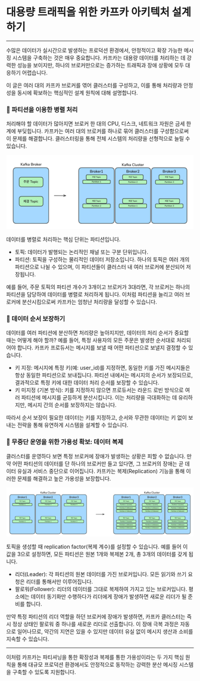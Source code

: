 # 대용량 트래픽을 위한 카프카 아키텍처 설계하기

---

수많은 데이터가 실시간으로 발생하는 프로덕션 환경에서, 안정적이고 확장 가능한 메시징 시스템을 구축하는
것은 매우 중요합니다. 카프카는 대용량 데이터를 처리하는 데 강력한 성능을 보이지만, 하나의 브로커만으로는 
증가하는 트래픽과 장애 상황에 모두 대응하기 어렵습니다.

이 글은 여러 대의 카프카 브로커를 엮어 클러스터를 구성하고, 이를 통해 처리량과 안정성을 동시에 확보하는
핵심적인 설계 원칙에 대해 설명합니다.

### 📌 파티션을 이용한 병렬 처리

처리해야 할 데이터가 많아지면 브로커 한 대의 CPU, 디스크, 네트워크 자원은 금세 한계에 부딪힙니다.
카프카는 여러 대의 브로커를 하나로 묶어 클러스터를 구성함으로써 이 문제를 해결합니다. 클러스터링을
통해 전체 시스템의 처리량을 선형적으로 늘릴 수 있습니다.

![카프카 클러스터1](images/kafka_cluster1.png)

데이터를 병렬로 처리하는 핵심 단위는 파티션입니다.
- 토픽: 데이터가 발행되는 논리적인 채널 또는 구분 단위입니다.
- 파티션: 토픽을 구성하는 물리적인 데이터 저장소입니다. 하나의 토픽은 여러 개의 파티션으로 나뉠 수 있으며,
이 파티션들이 클러스터 내 여러 브로커에 분산되어 저장됩니다.

예를 들어, 주문 토픽의 파티션 개수가 3개이고 브로커가 3대라면, 각 브로커는 하나의 파티션을 담당하여 데이터를
병렬로 처리하게 됩니다. 이처럼 파티션을 늘리고 여러 브로커에 분산시킴으로써 카프카는 엄청난 처리량을 달성할 수 있습니다.

### 📌 데이터 순서 보장하기

데이터를 여러 파티션에 분산하면 처리량은 높아지지만, 데이터의 처리 순서가 중요할 때는 어떻게 해야 할까?
예를 들어, 특정 사용자의 모든 주문은 발생한 순서대로 처리되어야 합니다. 카프카 프로듀서는 메시지를 보낼 때 
어떤 파티션으로 보낼지 결정할 수 있습니다. 

- 키 지정: 메시지에 특정 키(예: user_id)를 지정하면, 동일한 키를 가진 메시지들은 항상 동일한 파티션으로 보내집니다.
파티션 내에서는 메시지의 순서가 보장되므로, 결과적으로 특정 키에 대한 데이터 처리 순서를 보장할 수 있습니다.
- 키 미지정 (기본 방식): 키를 지정하지 않으면 프로듀서는 라운드 로빈 방식으로 여러 파티션에 메시지를 균등하게 
분산시킵니다. 이는 처리량을 극대화하는 데 유리하지만, 메시지 간의 순서를 보장하지는 않습니다.

따라서 순서 보장이 필요한 데이터는 키를 지정하고, 순서와 무관한 데이터는 키 없이 보내는 전략을 통해 유연하게 시스템을
설계할 수 있습니다.

### 📌 무중단 운영을 위한 가용성 확보: 데이터 복제

클러스터를 운영하다 보면 특정 브로커에 장애가 발생하는 상황은 피할 수 없습니다. 만약 어떤 파티션의 데이터를 단 하나의
브로커만 들고 있다면, 그 브로커의 장애는 곧 데이터 유실과 서비스 중단으로 이어집니다. 카프카는 복제(Replication) 
기능을 통해 이러한 문제를 해결하고 높은 가용성을 보장합니다.

![카프카 클러스터2](images/kafka_cluster2.png)

토픽을 생성할 때 replication factor(복제 계수)를 설정할 수 있습니다. 예를 들어 이 값을 3으로 설정하면,
모든 파티션은 원본 1개와 복제본 2개, 총 3개의 데이터를 갖게 됩니다.

- 리더(Leader): 각 파티션의 원본 데이터를 가진 브로커입니다. 모든 읽기와 쓰기 요청은 리더를 통해서만 이루어집니다.
- 팔로워(Follower): 리더의 데이터를 그대로 복제하여 가지고 있는 브로커입니다. 평소에는 데이터 동기화만 수행하다가 
리더에게 장애가 발생하면 새로운 리더가 될 준비를 합니다.

만약 특정 파티션의 리더 역할을 하던 브로커에 장애가 발생하면, 카프카 클러스터는 즉시 정상 상태인 팔로워 중 하나를 
새로운 리더로 선출합니다. 이 장애 극복 과정은 자동으로 일어나므로, 약간의 지연은 있을 수 있지만 데이터 유실 없이 
메시지 생산과 소비를 지속할 수 있습니다.

---

이처럼 카프카는 파티셔닝을 통한 확장성과 복제를 통한 가용성이라는 두 가지 핵심 원칙을 통해 대규모 프로덕션 환경에서도
안정적으로 동작하는 강력한 분산 메시징 시스템을 구축할 수 있도록 지원합니다.

